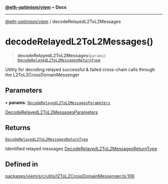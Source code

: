 [**@eth-optimism/viem**](../README.md) • **Docs**

***

[@eth-optimism/viem](../README.md) / decodeRelayedL2ToL2Messages

# decodeRelayedL2ToL2Messages()

> **decodeRelayedL2ToL2Messages**(`params`): [`DecodeRelayedL2ToL2MessagesReturnType`](../type-aliases/DecodeRelayedL2ToL2MessagesReturnType.md)

Utility for decoding relayed successful & failed cross-chain calls through the L2ToL2CrossDomainMessenger

## Parameters

• **params**: [`DecodeRelayedL2ToL2MessagesParameters`](../type-aliases/DecodeRelayedL2ToL2MessagesParameters.md)

[DecodeRelayedL2ToL2MessagesParameters](../type-aliases/DecodeRelayedL2ToL2MessagesParameters.md)

## Returns

[`DecodeRelayedL2ToL2MessagesReturnType`](../type-aliases/DecodeRelayedL2ToL2MessagesReturnType.md)

Identified relayed messages [DecodeRelayedL2ToL2MessagesReturnType](../type-aliases/DecodeRelayedL2ToL2MessagesReturnType.md)

## Defined in

[packages/viem/src/utils/l2ToL2CrossDomainMessenger.ts:106](https://github.com/ethereum-optimism/ecosystem/blob/37c6534910b25082298b9c156497899cc7f9678f/packages/viem/src/utils/l2ToL2CrossDomainMessenger.ts#L106)
